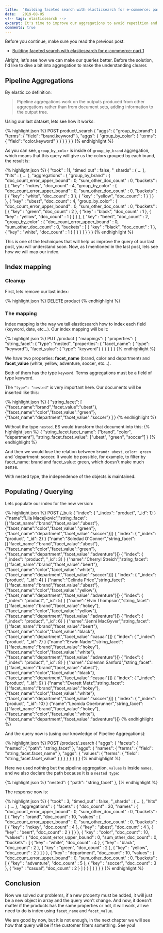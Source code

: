 ```yaml
---
title:  "Building faceted search with elasticsearch for e-commerce: part 2"
date:   2019-08-05
<!-- tags: elasticsearch -->
excerpt: It's time to improve our aggregations to avoid repetition and rework.
comments: true
---
```


Before you continue, make sure you read the previous post:
- [Building faceted search with elasticsearch for e-commerce: part 1]({{site.url}}{{site.baseurl}}/building-faceted-search-with-elasticsearch-for-e-commerce-part-1)

Alright, let's see how we can make our queries better. Before the solution, I'd like to dive a bit into aggregation to make the understanding clearer.

## Pipeline Aggregations

By elastic.co definition:

> Pipeline aggregations work on the outputs produced from other aggregations rather than from document sets, adding information to the output tree.

Using our last dataset, lets see how it works:

{% highlight json %}
POST product/_search
{
  "aggs": {
    "group_by_brand": {
      "terms": { "field": "brand.keyword" },
      "aggs": {
        "group_by_color": {
          "terms": { "field": "color.keyword" }
        }
      }
    }
  }
}
{% endhighlight %}

As you can see, `group_by_color` is inside of `group_by_brand` aggregation, which means that this query will give us the colors grouped by each brand, the result is:

{% highlight json %}
{
  "took" : 11,
  "timed_out" : false,
  "_shards" : { ... },
  "hits" : { ... },
  "aggregations" : {
    "group_by_brand" : {
      "doc_count_error_upper_bound" : 0,
      "sum_other_doc_count" : 0,
      "buckets" : [
        {
          "key" : "hokey",
          "doc_count" : 4,
          "group_by_color" : {
            "doc_count_error_upper_bound" : 0,
            "sum_other_doc_count" : 0,
            "buckets" : [
              {
                "key" : "white",
                "doc_count" : 3
              },
              {
                "key" : "yellow",
                "doc_count" : 1
              }
            ]
          }
        },
        {
          "key" : "ubest",
          "doc_count" : 4,
          "group_by_color" : {
            "doc_count_error_upper_bound" : 0,
            "sum_other_doc_count" : 0,
            "buckets" : [
              {
                "key" : "green",
                "doc_count" : 2
              },
              {
                "key" : "black",
                "doc_count" : 1
              },
              {
                "key" : "yellow",
                "doc_count" : 1
              }
            ]
          }
        },
        {
          "key" : "beert",
          "doc_count" : 2,
          "group_by_color" : {
            "doc_count_error_upper_bound" : 0,
            "sum_other_doc_count" : 0,
            "buckets" : [
              {
                "key" : "black",
                "doc_count" : 1
              },
              {
                "key" : "white",
                "doc_count" : 1
              }
            ]
          }
        }
      ]
    }
  }
}
{% endhighlight %}


This is one of the techniques that will help us improve the query of our last post, you will understand soon. Now, as I mentioned in the last post, lets see how we will map our index.

## Index mapping

### Cleanup

First, lets remove our last index:

{% highlight json %}
DELETE product
{% endhighlight %}

### The mapping

Index mapping is the way we tell elasticsearch how to index each field (keyword, date, etc...). Our index mapping will be it:

{% highlight json %}
PUT /product
{
  "mappings": {
    "properties": {
      "string_facet": {
        "type": "nested",
        "properties": {
          "facet_name": { "type": "keyword"},
          "facet_value": { "type": "keyword"}
        }
      }
    }
  }
}
{% endhighlight %}

We have two properties: __facet_name__ (brand, color and department) and __facet_value__ (white, yellow, adventure, soccer, etc...).

Both of them has the type `keyword`. Terms aggregations must be a field of type keyword.

The `"type": "nested"` is very important here. Our documents will be inserted like this:

{% highlight json %}
{
  "string_facet":
    [
      {"facet_name":"brand","facet_value":"ubest"},
      {"facet_name":"color","facet_value":"green"},
      {"facet_name":"department","facet_value":"soccer"}
    ]
}
{% endhighlight %}

Without the type `nested`, ES would transform that document into this:
{% highlight json %}
{
  "string_facet.facet_name": ["brand", "color", "department"],
  "string_facet.facet_value": ["ubest", "green", "soccer"]
}
{% endhighlight %}

And then we would lose the relation between `brand: ubest`, `color: green` and `department: soccer. It would be possible, for example, to filter by facet_name: brand and facet_value: green, which doesn't make much sense.

With nested type, the independence of the objects is maintained.

## Populating / Querying

Lets populate our index for the new version:

{% highlight json %}
POST /_bulk
{ "index": { "_index": "product", "_id": 1} }
{"name":"Lila Macejkovic","string_facet":[{"facet_name":"brand","facet_value":"ubest"},{"facet_name":"color","facet_value":"green"},{"facet_name":"department","facet_value":"soccer"}]}
{ "index": { "_index": "product", "_id": 2} }
{"name":"Soledad O'Conner","string_facet":[{"facet_name":"brand","facet_value":"ubest"},{"facet_name":"color","facet_value":"green"},{"facet_name":"department","facet_value":"adventure"}]}
{ "index": { "_index": "product", "_id": 3} }
{"name":"Cherryl Streich","string_facet":[{"facet_name":"brand","facet_value":"beert"},{"facet_name":"color","facet_value":"white"},{"facet_name":"department","facet_value":"soccer"}]}
{ "index": { "_index": "product", "_id": 4} }
{"name":"Celinda Price","string_facet":[{"facet_name":"brand","facet_value":"ubest"},{"facet_name":"color","facet_value":"yellow"},{"facet_name":"department","facet_value":"adventure"}]}
{ "index": { "_index": "product", "_id": 5} }
{"name":"Elvin Thompson","string_facet":[{"facet_name":"brand","facet_value":"hokey"},{"facet_name":"color","facet_value":"yellow"},{"facet_name":"department","facet_value":"adventure"}]}
{ "index": { "_index": "product", "_id": 6} }
{"name":"Jenni MacGyver","string_facet":[{"facet_name":"brand","facet_value":"beert"},{"facet_name":"color","facet_value":"black"},{"facet_name":"department","facet_value":"casual"}]}
{ "index": { "_index": "product", "_id": 7} }
{"name":"Erwin Nader","string_facet":[{"facet_name":"brand","facet_value":"hokey"},{"facet_name":"color","facet_value":"white"},{"facet_name":"department","facet_value":"adventure"}]}
{ "index": { "_index": "product", "_id": 8} }
{"name":"Coleman Sanford","string_facet":[{"facet_name":"brand","facet_value":"ubest"},{"facet_name":"color","facet_value":"black"},{"facet_name":"department","facet_value":"casual"}]}
{ "index": { "_index": "product", "_id": 9} }
{"name":"Everett Metz","string_facet":[{"facet_name":"brand","facet_value":"hokey"},{"facet_name":"color","facet_value":"white"},{"facet_name":"department","facet_value":"soccer"}]}
{ "index": { "_index": "product", "_id": 10} }
{"name":"Leonida Oberbrunner","string_facet":[{"facet_name":"brand","facet_value":"hokey"},{"facet_name":"color","facet_value":"white"},{"facet_name":"department","facet_value":"adventure"}]}
{% endhighlight %}


And the query now is (using our knowledge of Pipeline Aggregations):

{% highlight json %}
POST /product/_search
{
  "aggs": {
    "facets": {
      "nested": {
        "path": "string_facet"
      },
      "aggs": {
        "names": {
          "terms": { "field": "string_facet.facet_name" },
          "aggs": {
            "values": {
              "terms": { "field": "string_facet.facet_value" }
            }
          }
        }
      }
    }
  }
}
{% endhighlight %}


Here we used nothing but the pipeline aggregation, `values` is inside `names`, and we also declare the path because it is a `nested type`:

{% highlight json %}
  "nested": {
    "path": "string_facet"
  },
{% endhighlight %}

The response now is:

{% highlight json %}
{
  "took" : 3,
  "timed_out" : false,
  "_shards" : { ... },
  "hits" : { ... },
  "aggregations" : {
    "facets" : {
      "doc_count" : 30,
      "names" : {
        "doc_count_error_upper_bound" : 0,
        "sum_other_doc_count" : 0,
        "buckets" : [
          {
            "key" : "brand",
            "doc_count" : 10,
            "values" : {
              "doc_count_error_upper_bound" : 0,
              "sum_other_doc_count" : 0,
              "buckets" : [
                {
                  "key" : "hokey",
                  "doc_count" : 4
                },
                {
                  "key" : "ubest",
                  "doc_count" : 4
                },
                {
                  "key" : "beert",
                  "doc_count" : 2
                }
              ]
            }
          },
          {
            "key" : "color",
            "doc_count" : 10,
            "values" : {
              "doc_count_error_upper_bound" : 0,
              "sum_other_doc_count" : 0,
              "buckets" : [
                {
                  "key" : "white",
                  "doc_count" : 4
                },
                {
                  "key" : "black",
                  "doc_count" : 2
                },
                {
                  "key" : "green",
                  "doc_count" : 2
                },
                {
                  "key" : "yellow",
                  "doc_count" : 2
                }
              ]
            }
          },
          {
            "key" : "department",
            "doc_count" : 10,
            "values" : {
              "doc_count_error_upper_bound" : 0,
              "sum_other_doc_count" : 0,
              "buckets" : [
                {
                  "key" : "adventure",
                  "doc_count" : 5
                },
                {
                  "key" : "soccer",
                  "doc_count" : 3
                },
                {
                  "key" : "casual",
                  "doc_count" : 2
                }
              ]
            }
          }
        ]
      }
    }
  }
}
{% endhighlight %}


## Conclusion

Now we solved our problems, if a new property must be added, it will just be a new object in array and the query won't change. And now, it doesn't matter if the products has the same properties or not, it will work, all we need to do is index using `facet_name` and `facet_value`.

We are good by now, but it is not enough, in the next chapter we will see how that query will be if the customer filters something. See you!
